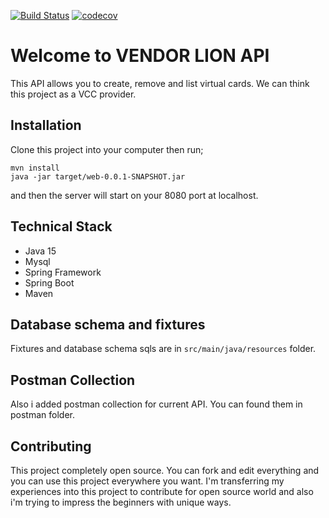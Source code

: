 [![Build Status](https://travis-ci.com/MehGokalp/vendor-lion.svg?branch=master)](https://travis-ci.com/MehGokalp/vendor-lion) [![codecov](https://codecov.io/gh/MehGokalp/vendor-lion/branch/master/graph/badge.svg)](https://codecov.io/gh/MehGokalp/vendor-lion)

# Welcome to VENDOR LION API
This API allows you to create, remove and list virtual cards. We can think this project as a VCC provider.  

## Installation
Clone this project into your computer then run;

    mvn install
    java -jar target/web-0.0.1-SNAPSHOT.jar

and then the server will start on your 8080 port at localhost. 

## Technical Stack

 - Java 15
 - Mysql
 - Spring Framework
 - Spring Boot
 - Maven
 
## Database schema and fixtures
Fixtures and database schema sqls are in `src/main/java/resources` folder.
## Postman Collection
Also i added postman collection for current API. You can found them in postman folder.
## Contributing
This project completely open source. You can fork and edit everything and you can use this project everywhere you want. I'm transferring my experiences into this project to contribute for open source world and also i'm trying to impress the beginners with unique ways.
